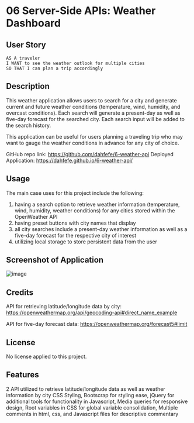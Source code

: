 # 06 Server-Side APIs: Weather Dashboard

## User Story

```
AS A traveler
I WANT to see the weather outlook for multiple cities
SO THAT I can plan a trip accordingly
```

## Description

This weather application allows users to search for a city and generate current and future weather conditions (temperature, wind, humidity, and overcast conditions). Each search will generate a present-day as well as five-day forecast for the searched city. Each search input will be added to the search history. 

This application can be useful for users planning a traveling trip who may want to gauge the weather conditions in advance for any city of choice. 

GitHub repo link: https://github.com/dahfefe/6-weather-api
Deployed Application: https://dahfefe.github.io/6-weather-api/

## Usage

The main case uses for this project include the following:
1) having a search option to retrieve weather information (temperature, wind, humidity, weather conditions) for any cities stored within the OpenWeather API
2) having preset buttons with city names that display
3) all city searches include a present-day weather information as well as a five-day forecast for the respective city of interest
4) utilizing local storage to store persistent data from the user

## Screenshot of Application
![image](./assets/images/Screenshot%202024-03-25%20at%204.06.03 PM.png)

## Credits

API for retrieving latitude/longitude data by city: https://openweathermap.org/api/geocoding-api#direct_name_example

API for five-day forecast data: https://openweathermap.org/forecast5#limit

## License

No license applied to this project. 

## Features

2 API utilized to retrieve latitude/longitude data as well as weather information by city
CSS Styling,
Bootscrap for styling ease,
jQuery for additional tools for functionality in Javascript,
Media queries for responsive design,
Root variables in CSS for global variable consolidation,
Multiple comments in html, css, and Javascript files for descriptive commentary
